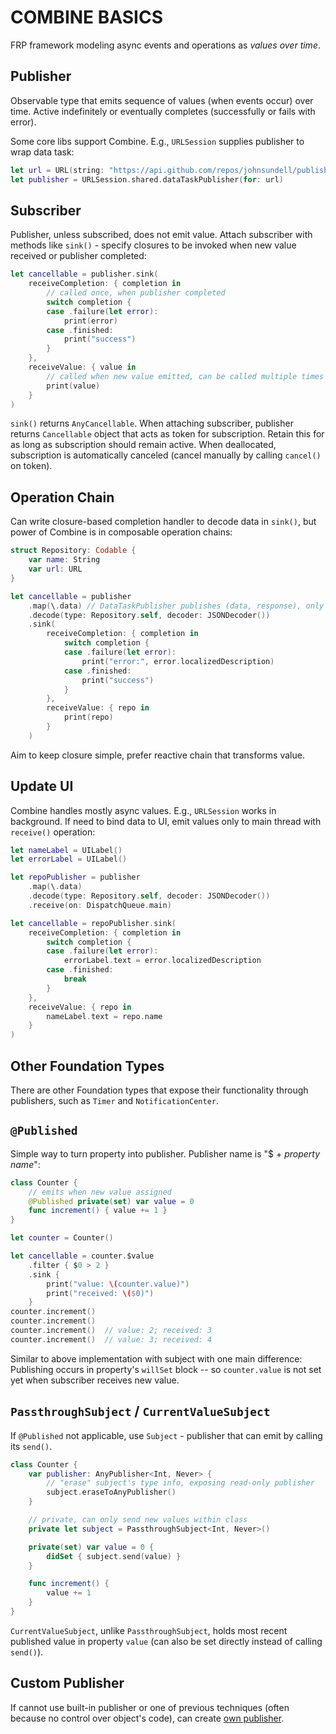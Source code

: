 # COMBINE BASICS

FRP framework modeling async events and operations as *values over time*.

## Publisher

Observable type that emits sequence of values (when events occur) over time. Active indefinitely or eventually completes (successfully or fails with error).

Some core libs support Combine. E.g., `URLSession` supplies publisher to wrap data task:

```swift
let url = URL(string: "https://api.github.com/repos/johnsundell/publish")!
let publisher = URLSession.shared.dataTaskPublisher(for: url)
```

## Subscriber

Publisher, unless subscribed, does not emit value. Attach subscriber with methods like `sink()` - specify closures to be invoked when new value received or publisher completed:

```swift
let cancellable = publisher.sink(
    receiveCompletion: { completion in
        // called once, when publisher completed
        switch completion {
        case .failure(let error):
            print(error)
        case .finished:
            print("success")
        }
    },
    receiveValue: { value in
        // called when new value emitted, can be called multiple times
        print(value)
    }
)
```

`sink()` returns `AnyCancellable`. When attaching subscriber, publisher returns `Cancellable` object that acts as token for subscription. Retain this for as long as subscription should remain active. When deallocated, subscription is automatically canceled (cancel manually by calling `cancel()` on token).

## Operation Chain

Can write closure-based completion handler to decode data in `sink()`, but power of Combine is in composable operation chains:

```swift
struct Repository: Codable {
    var name: String
    var url: URL
}

let cancellable = publisher
    .map(\.data) // DataTaskPublisher publishes (data, response), only interested in `data`
    .decode(type: Repository.self, decoder: JSONDecoder())
    .sink(
        receiveCompletion: { completion in
            switch completion {
            case .failure(let error):
                print("error:", error.localizedDescription)
            case .finished:
                print("success")
            }
        },
        receiveValue: { repo in
            print(repo)
        }
    )
```

Aim to keep closure simple, prefer reactive chain that transforms value.

## Update UI

Combine handles mostly async values. E.g., `URLSession` works in background. If need to bind data to UI, emit values only to main thread with `receive()` operation:

```swift
let nameLabel = UILabel()
let errorLabel = UILabel()

let repoPublisher = publisher
    .map(\.data)
    .decode(type: Repository.self, decoder: JSONDecoder())
    .receive(on: DispatchQueue.main)

let cancellable = repoPublisher.sink(
    receiveCompletion: { completion in
        switch completion {
        case .failure(let error):
            errorLabel.text = error.localizedDescription
        case .finished:
            break
        }
    },
    receiveValue: { repo in
        nameLabel.text = repo.name
    }
)
```

## Other Foundation Types

There are other Foundation types that expose their functionality through publishers, such as `Timer` and `NotificationCenter`.

## `@Published`

Simple way to turn property into publisher. Publisher name is "$ + *property name*":

```swift
class Counter {
    // emits when new value assigned
    @Published private(set) var value = 0
    func increment() { value += 1 }
}

let counter = Counter()

let cancellable = counter.$value
    .filter { $0 > 2 }
    .sink {
        print("value: \(counter.value)")
        print("received: \($0)")
    }
counter.increment()
counter.increment()
counter.increment()  // value: 2; received: 3
counter.increment()  // value: 3; received: 4
```

Similar to above implementation with subject with one main difference: Publishing occurs in property's `willSet` block -- so `counter.value` is not set yet when subscriber receives new value.

## `PassthroughSubject` / `CurrentValueSubject`

If `@Published` not applicable, use `Subject` - publisher that can emit by calling its `send()`.

```swift
class Counter {
    var publisher: AnyPublisher<Int, Never> {
        // "erase" subject's type info, exposing read-only publisher
        subject.eraseToAnyPublisher()
    }

    // private, can only send new values within class
    private let subject = PassthroughSubject<Int, Never>()

    private(set) var value = 0 {
        didSet { subject.send(value) }
    }

    func increment() {
        value += 1
    }
}
```

`CurrentValueSubject`, unlike `PassthroughSubject`, holds most recent published value in property `value` (can also be set directly instead of calling `send()`).

## Custom Publisher

If cannot use built-in publisher or one of previous techniques (often because no control over object's code), can create [own publisher](./8_custom_publisher.md).
